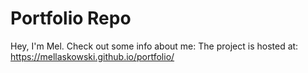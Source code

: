 # Portfolio Repo

Hey, I'm Mel. Check out some info about me:
The project is hosted at: https://mellaskowski.github.io/portfolio/ 
